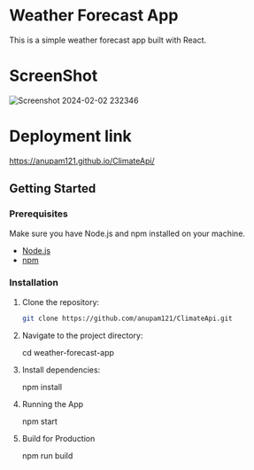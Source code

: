 # Weather Forecast App

This is a simple weather forecast app built with React.

# ScreenShot
![Screenshot 2024-02-02 232346](https://github.com/anupam121/ClimateApi/assets/84002267/18a43956-47ee-4027-9420-ad3ff8ee5cd8)

# Deployment link
    
https://anupam121.github.io/ClimateApi/

## Getting Started

### Prerequisites

Make sure you have Node.js and npm installed on your machine.

- [Node.js](https://nodejs.org/)
- [npm](https://www.npmjs.com/)

### Installation

1. Clone the repository:

   ```bash
   git clone https://github.com/anupam121/ClimateApi.git

2. Navigate to the project directory:

   cd weather-forecast-app

3. Install dependencies:
    
   npm install

4. Running the App
     
   npm start

5. Build for Production

   npm run build



   
